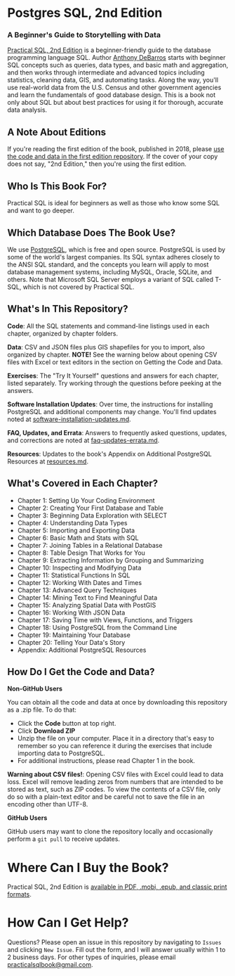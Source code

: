 # Postgres SQL, 2nd Edition
### A Beginner's Guide to Storytelling with Data

[Practical SQL, 2nd Edition](https://nostarch.com/practical-sql-2nd-edition/) is a beginner-friendly guide to the database programming language SQL. Author [Anthony DeBarros](https://www.anthonydebarros.com) starts with beginner SQL concepts such as queries, data types, and basic math and aggregation, and then works through intermediate and advanced topics including statistics, cleaning data, GIS, and automating tasks. Along the way, you'll use real-world data from the U.S. Census and other government agencies and learn the fundamentals of good database design. This is a book not only about SQL but about best practices for using it for thorough, accurate data analysis.

## A Note About Editions
If you're reading the first edition of the book, published in 2018, please [use the code and data in the first edition repository](https://github.com/anthonydb/practical-sql/). If the cover of your copy does not say, "2nd Edition," then you're using the first edition. 

## Who Is This Book For?

Practical SQL is ideal for beginners as well as those who know some SQL and want to go deeper. 

## Which Database Does The Book Use?

We use [PostgreSQL](https://www.postgresql.org), which is free and open source. PostgreSQL is used by some of the world's largest companies. Its SQL syntax adheres closely to the ANSI SQL standard, and the concepts you learn will apply to most database management systems, including MySQL, Oracle, SQLite, and others. Note that Microsoft SQL Server employs a variant of SQL called T-SQL, which is not covered by Practical SQL.

## What's In This Repository?

**Code**: All the SQL statements and command-line listings used in each chapter, organized by chapter folders.

**Data**: CSV and JSON files plus GIS shapefiles for you to import, also organized by chapter. **NOTE!** See the warning below about opening CSV files with Excel or text editors in the section on Getting the Code and Data.

**Exercises**: The "Try It Yourself" questions and answers for each chapter, listed separately. Try working through the questions before peeking at the answers.

**Software Installation Updates**: Over time, the instructions for installing PostgreSQL and additional components may change. You'll find updates noted at [software-installation-updates.md](https://github.com/anthonydb/practical-sql-2/blob/master/software-installation-updates.md).

**FAQ, Updates, and Errata**: Answers to frequently asked questions,  updates, and corrections are noted at [faq-updates-errata.md](https://github.com/anthonydb/practical-sql-2/blob/master/faq-updates-errata.md).

**Resources**: Updates to the book's Appendix on Additional PostgreSQL Resources at [resources.md](https://github.com/anthonydb/practical-sql-2/blob/master/resources.md).

## What's Covered in Each Chapter?

* Chapter 1: Setting Up Your Coding Environment
* Chapter 2: Creating Your First Database and Table
* Chapter 3: Beginning Data Exploration with SELECT
* Chapter 4: Understanding Data Types
* Chapter 5: Importing and Exporting Data
* Chapter 6: Basic Math and Stats with SQL
* Chapter 7: Joining Tables in a Relational Database
* Chapter 8: Table Design That Works for You
* Chapter 9: Extracting Information by Grouping and Summarizing
* Chapter 10: Inspecting and Modifying Data
* Chapter 11: Statistical Functions In SQL
* Chapter 12: Working With Dates and Times
* Chapter 13: Advanced Query Techniques
* Chapter 14: Mining Text to Find Meaningful Data
* Chapter 15: Analyzing Spatial Data with PostGIS
* Chapter 16: Working With JSON Data
* Chapter 17: Saving Time with Views, Functions, and Triggers
* Chapter 18: Using PostgreSQL from the Command Line
* Chapter 19: Maintaining Your Database
* Chapter 20: Telling Your Data's Story
* Appendix: Additional PostgreSQL Resources

## How Do I Get the Code and Data?

**Non-GitHub Users**

You can obtain all the code and data at once by downloading this repository as a .zip file. To do that:

* Click the **Code** button at top right.
* Click **Download ZIP**
* Unzip the file on your computer. Place it in a directory that's easy to remember so you can reference it during the exercises that include importing data to PostgreSQL.
* For additional instructions, please read Chapter 1 in the book.

**Warning about CSV files!**: Opening CSV files with Excel could lead to data loss. Excel will remove leading zeros from numbers that are intended to be stored as text, such as ZIP codes. To view the contents of a CSV file, only do so with a plain-text editor and be careful not to save the file in an encoding other than UTF-8.

**GitHub Users**

GitHub users may want to clone the repository locally and occasionally perform a `git pull` to receive  updates.

# Where Can I Buy the Book?

Practical SQL, 2nd Edition is [available in PDF, .mobi, .epub, and classic print formats](https://nostarch.com/practical-sql-2nd-edition/).

# How Can I Get Help?

Questions? Please open an issue in this repository by navigating to `Issues` and clicking `New Issue`. Fill out the form, and I will answer usually within 1 to 2 business days. For other types of inquiries, please email [practicalsqlbook@gmail.com](mailto:practicalsqlbook@gmail.com). 
